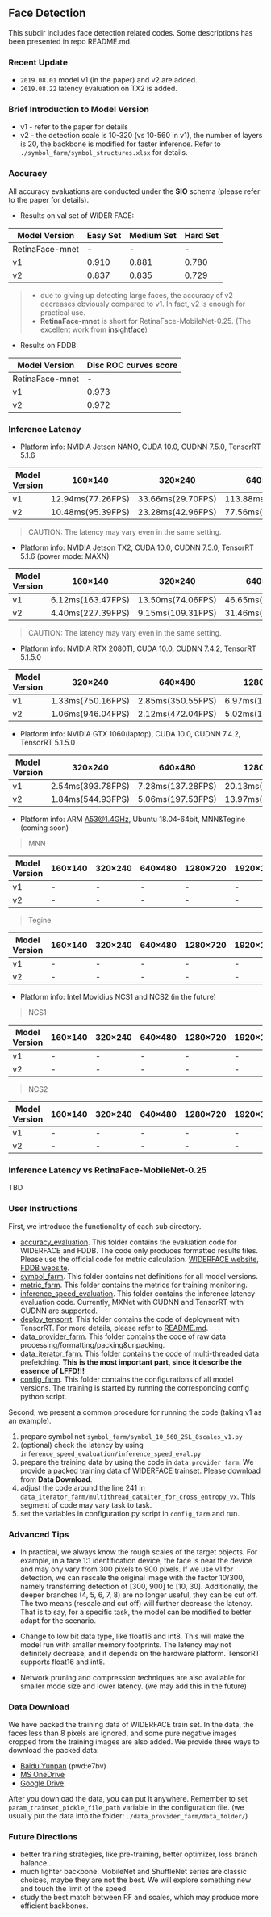 ## Face Detection
This subdir includes face detection related codes. Some descriptions has 
been presented in repo README.md. 

### Recent Update
* `2019.08.01` model v1 (in the paper) and v2 are added.
* `2019.08.22` latency evaluation on TX2 is added.

### Brief Introduction to Model Version
* v1 - refer to the paper for details
* v2 - the detection scale is 10-320 (vs 10-560 in v1), the number of layers is 20, 
the backbone is modified for faster inference. Refer to `./symbol_farm/symbol_structures.xlsx` for details.

### Accuracy
All accuracy evaluations are conducted under the **SIO** schema (please refer to the paper for details).

* Results on val set of WIDER FACE:

Model Version|Easy Set|Medium Set|Hard Set
------|--------|----------|--------
RetinaFace-mnet|-|-|-
v1|0.910|0.881|0.780
v2|0.837|0.835|0.729

> * due to giving up detecting large faces, the accuracy of v2 decreases obviously compared to v1.
In fact, v2 is enough for practical use.
> * **RetinaFace-mnet** is short for RetinaFace-MobileNet-0.25. (The excellent work from [insightface](https://github.com/deepinsight/insightface))


* Results on FDDB:

Model Version|Disc ROC curves score
------|--------
RetinaFace-mnet|-
v1|0.973
v2|0.972


### Inference Latency
* Platform info: NVIDIA Jetson NANO, CUDA 10.0, CUDNN 7.5.0, TensorRT 5.1.6

Model Version|160×140|320×240|640×480|1280×720
-------------|-------|-------|-------|--------
v1|12.94ms(77.26FPS)|33.66ms(29.70FPS)|113.88ms(8.78FPS)|326.91ms(3.06FPS)
v2|10.48ms(95.39FPS)|23.28ms(42.96FPS)|77.56ms(12.89FPS)|222.30ms(4.50FPS)

> CAUTION: The latency may vary even in the same setting.

* Platform info: NVIDIA Jetson TX2, CUDA 10.0, CUDNN 7.5.0, TensorRT 5.1.6 (power mode: MAXN)

Model Version|160×140|320×240|640×480|1280×720|1920×1080
-------------|-------|-------|-------|--------|---------
v1|6.12ms(163.47FPS)|13.50ms(74.06FPS)|46.65ms(21.44FPS)|131.38ms(7.61FPS)|291.24ms(3.43FPS)
v2|4.40ms(227.39FPS)|9.15ms(109.31FPS)|31.46ms(31.79FPS)|89.22ms(11.21FPS)|198.79ms(5.03FPS)

> CAUTION: The latency may vary even in the same setting.

* Platform info: NVIDIA RTX 2080TI, CUDA 10.0, CUDNN 7.4.2, TensorRT 5.1.5.0

Model Version|320×240|640×480|1280×720|1920×1080|3840×2160|7680×4320
-------------|-------|-------|--------|---------|---------|---------
v1|1.33ms(750.16FPS)|2.85ms(350.55FPS)|6.97ms(143.40FPS)|15.10ms(66.22FPS)|59.91ms(16.69FPS)|233.19ms(4.29FPS)
v2|1.06ms(946.04FPS)|2.12ms(472.04FPS)|5.02ms(199.10FPS)|10.80ms(92.63FPS)|42.41ms(23.58FPS)|167.25ms(5.98FPS)

* Platform info: NVIDIA GTX 1060(laptop), CUDA 10.0, CUDNN 7.4.2, TensorRT 5.1.5.0

Model Version|320×240|640×480|1280×720|1920×1080|3840×2160
-------------|-------|-------|--------|---------|---------
v1|2.54ms(393.78FPS)|7.28ms(137.28FPS)|20.13ms(49.67FPS)|44.76ms(22.34FPS)|176.54ms(5.66FPS)
v2|1.84ms(544.93FPS)|5.06ms(197.53FPS)|13.97ms(71.60FPS)|30.47ms(32.82FPS)|121.53ms(8.23FPS)


* Platform info: ARM A53@1.4GHz, Ubuntu 18.04-64bit, MNN&Tegine (coming soon)

> MNN

Model Version|160×140|320×240|640×480|1280×720|1920×1080
-------------|-------|-------|-------|--------|---------
v1|-|-|-|-|-
v2|-|-|-|-|-

> Tegine

Model Version|160×140|320×240|640×480|1280×720|1920×1080
-------------|-------|-------|-------|--------|---------
v1|-|-|-|-|-
v2|-|-|-|-|-

* Platform info: Intel Movidius NCS1 and NCS2  (in the future)

> NCS1

Model Version|160×140|320×240|640×480|1280×720|1920×1080
-------------|-------|-------|-------|--------|---------
v1|-|-|-|-|-
v2|-|-|-|-|-

> NCS2

Model Version|160×140|320×240|640×480|1280×720|1920×1080
-------------|-------|-------|-------|--------|---------
v1|-|-|-|-|-
v2|-|-|-|-|-

### Inference Latency vs RetinaFace-MobileNet-0.25
TBD

### User Instructions
First, we introduce the functionality of each sub directory.
* [accuracy_evaluation](accuracy_evaluation). This folder contains the evaluation code for WIDERFACE and FDDB.
The code only produces formatted results files. Please use the official code for metric calculation. 
[WIDERFACE website](http://shuoyang1213.me/WIDERFACE/), [FDDB website](http://vis-www.cs.umass.edu/fddb/).
* [symbol_farm](symbol_farm). This folder contains net definitions for all model versions.
* [metric_farm](metric_farm). This folder contains the metrics for training monitoring.
* [inference_speed_evaluation](inference_speed_evaluation). This folder contains the inference latency evaluation code.
Currently, MXNet with CUDNN and TensorRT with CUDNN are supported.
* [deploy_tensorrt](deploy_tensorrt). This folder contains the code of deployment with TensorRT. For more details, 
please refer to [README.md](deploy_tensorrt/README.md).
* [data_provider_farm](data_provider_farm). This folder contains the code of raw data processing/formatting/packing&unpacking.
* [data_iterator_farm](data_iterator_farm). This folder contains the code of multi-threaded data prefetching. 
**This is the most important part, since it describe the essence of LFFD!!!**
* [config_farm](config_farm). This folder contains the configurations of all model versions. The training is started by running the
corresponding config python script.

Second, we present a common procedure for running the code (taking v1 as an example).

1. prepare symbol net `symbol_farm/symbol_10_560_25L_8scales_v1.py`
2. (optional) check the latency by using `inference_speed_evaluation/inference_speed_eval.py`
3. prepare the training data by using the code in `data_provider_farm`. We provide a packed 
training data of WIDERFACE trainset. Please download from **Data Download**.
4. adjust the code around the line 241 in `data_iterator_farm/multithread_dataiter_for_cross_entropy_vx`.
This segment of code may vary task to task.
5. set the variables in configuration py script in `config_farm` and run.

### Advanced Tips
* In practical, we always know the rough scales of the target objects. For example, in a face 1:1 identification device,
the face is near the device and may ony vary from 300 pixels to 900 pixels. If we use v1 for detection, we can 
rescale the original image with the factor 10/300, namely transferring detection of [300, 900] to [10, 30]. Additionally, 
the deeper branches (4, 5, 6, 7, 8) are no longer useful, they can be cut off. The two means (rescale and cut off) will 
further decrease the latency. That is to say, for a specific task, the model can be modified to better adapt for the scenario.

* Change to low bit data type, like float16 and int8. This will make the model run with smaller memory footprints. The latency
may not definitely decrease, and it depends on the hardware platform. TensorRT supports float16 and int8.

* Network pruning and compression techniques are also available for smaller mode size and lower latency. 
(we may add this in the future)


### Data Download
We have packed the training data of WIDERFACE train set. In the data, the faces less than 8 pixels are ignored, and some pure negative 
images cropped from the training images are also added. We provide three ways to download the packed data:
* [Baidu Yunpan](https://pan.baidu.com/s/1a8Wk4GNkfPYbKAFSrZzFIQ) (pwd:e7bv)
* [MS OneDrive](https://1drv.ms/u/s!Av9h0YMgxdaSgwiP4nKDasu4m73J?e=v5UfWQ)
* [Google Drive](https://drive.google.com/open?id=1O3nJ6mQKD_sdFpfXmYoK7xnTUg3To7kO)

After you download the data, you can put it anywhere. Remember to set `param_trainset_pickle_file_path` variable in the configuration file. (we 
usually put the data into the folder: `./data_provider_farm/data_folder/`)

### Future Directions
* better training strategies, like pre-training, better optimizer, loss branch balance...
* much lighter backbone. MobileNet and ShuffleNet series are classic choices, maybe they are not the best. We will explore something new and touch the limit of the speed.
* study the best match between RF and scales, which may produce more efficient backbones.